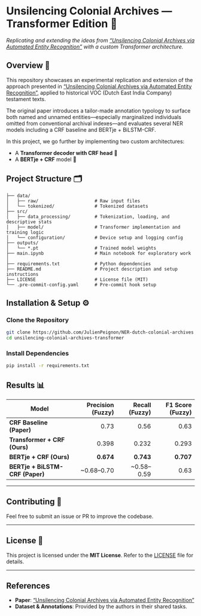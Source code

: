 # **Unsilencing Colonial Archives — Transformer Edition** 🚀  
_Replicating and extending the ideas from [“Unsilencing Colonial Archives via Automated Entity Recognition”](https://arxiv.org/abs/2210.02194) with a custom Transformer architecture._

## Overview 📜
This repository showcases an experimental replication and extension of the approach presented in [“Unsilencing Colonial Archives via Automated Entity Recognition”](https://arxiv.org/abs/2210.02194), applied to historical VOC (Dutch East India Company) testament texts.

The original paper introduces a tailor-made annotation typology to surface both named and unnamed entities—especially marginalized individuals omitted from conventional archival indexes—and evaluates several NER models including a CRF baseline and BERTje + BiLSTM-CRF.

In this project, we go further by implementing two custom architectures:
- A **Transformer decoder with CRF head** 🧪
- A **BERTje + CRF** model 🧠

## Project Structure 🗂️

```plaintext
├── data/
│   ├── raw/                     # Raw input files
│   └── tokenized/               # Tokenized datasets
├── src/
│   ├── data_processing/         # Tokenization, loading, and descriptive stats
│   ├── model/                   # Transformer implementation and training logic
│   └── configuration/           # Device setup and logging config
├── outputs/
│   └── *.pt                     # Trained model weights
├── main.ipynb                   # Main notebook for exploratory work
│
├── requirements.txt             # Python dependencies
├── README.md                    # Project description and setup instructions
├── LICENSE                      # License file (MIT)
└── .pre-commit-config.yaml      # Pre-commit hook setup

```

## Installation & Setup ⚙️

### Clone the Repository

```bash
git clone https://github.com/JulienPeignon/NER-dutch-colonial-archives
cd unsilencing-colonial-archives-transformer
```

### Install Dependencies

```bash
pip install -r requirements.txt
```

## Results 📊

| Model                          | Precision (Fuzzy) | Recall (Fuzzy) | F1 Score (Fuzzy) |
|--------------------------------|------------------:|---------------:|-----------------:|
| **CRF Baseline (Paper)**       | 0.73              | 0.56           | 0.63             |
| **Transformer + CRF (Ours)**   | 0.398             | 0.232          | 0.293            |
| **BERTje + CRF (Ours)**        | **0.674**         | **0.743**      | **0.707**        |
| **BERTje + BiLSTM-CRF (Paper)**| ~0.68–0.70        | ~0.58–0.59     | 0.63             |

---

## Contributing 🙌

Feel free to submit an issue or PR to improve the codebase.

---

## License 📝

This project is licensed under the **MIT License**. Refer to the [LICENSE](LICENSE) file for details.

---

## References

- **Paper**: [“Unsilencing Colonial Archives via Automated Entity Recognition”](https://arxiv.org/abs/2210.02194)
- **Dataset & Annotations**: Provided by the authors in their shared tasks.
